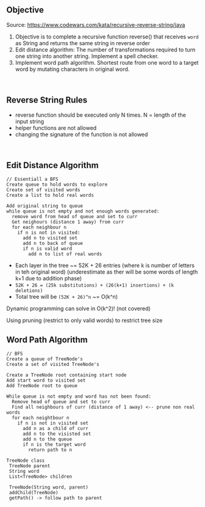 

## Objective 

Source: https://www.codewars.com/kata/recursive-reverse-string/java

1. Objective is to complete a recursive function reverse() that 
receives `word` as String and returns the same string in 
reverse order
2. Edit distance algorithm: The number of transformations required to turn one string into another string. Implement a spell checker.
3. Implement word path algorithm. Shortest route from one word to a target word by mutating characters in original word. 
<br />

## Reverse String Rules

* reverse function should be executed only N times. N = length of the input string
* helper functions are not allowed
* changing the signature of the function is not allowed

<br />


## Edit Distance Algorithm

```
// Essentiall a BFS
Create queue to hold words to explore
Create set of visited words
Create a list to hold real words

Add original string to queue
while queue is not empty and not enough words generated:
  remove word from head of queue and set to curr
  Get neighours (distance 1 away) from curr
  for each neighbour n
    if n is not in visited:
      add n to visited set
      add n to back of queue
      if n is valid word
        add n to list of real words 
``` 


* Each layer in the tree ~= 52K + 26 entries (where k is number of letters in teh original word) (underestimate as ther will be some words of length k+1 due to addition phase)
* `52K + 26 = (25k substitutions) + (26(k+1) insertions) + (k deletions)`
* Total tree will be `(52K + 26)^n` ~= O(k^n)

Dynamic programming can solve in O(k^2)! (not covered)

Using pruning (restrict to only valid words) to restrict tree size


## Word Path Algorithm

```
// BFS
Create a queue of TreeNode's
Create a set of visited TreeNode's

Create a TreeNode root containing start node
Add start word to visited set
Add TreeNode root to queue

While queue is not empty and word has not been found:
  Remove head of queue and set to curr
  Find all neighbours of curr (distance of 1 away) <-- prune non real words
  for each neightbour n
    if n is not in visited set
      add n as a child of curr
      add n to the visisted set
      add n to the queue
      if n is the target word
        return path to n
```

```
TreeNode class
 TreeNode parent
 String word
 List<TreeNode> children
 
 TreeNode(String word, parent)
 addChild(TreeNode)
 getPath() -> follow path to parent
 
```

<br />


